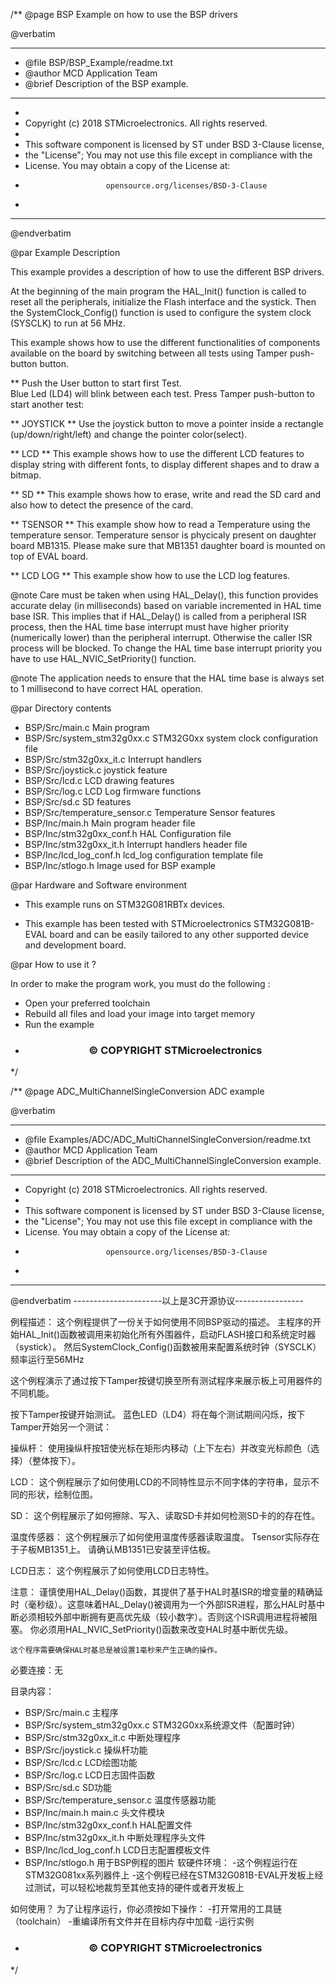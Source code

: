 /**
  @page BSP  Example on how to use the BSP drivers
  
  @verbatim
  ******************************************************************************
  * @file    BSP/BSP_Example/readme.txt 
  * @author  MCD Application Team
  * @brief   Description of the BSP example.
  ******************************************************************************
  *
  * Copyright (c) 2018 STMicroelectronics. All rights reserved.
  *
  * This software component is licensed by ST under BSD 3-Clause license,
  * the "License"; You may not use this file except in compliance with the
  * License. You may obtain a copy of the License at:
  *                       opensource.org/licenses/BSD-3-Clause
  *
  ******************************************************************************
  @endverbatim

@par Example Description 

This example provides a description of how to use the different BSP drivers. 

At the beginning of the main program the HAL_Init() function is called to reset 
all the peripherals, initialize the Flash interface and the systick.
Then the SystemClock_Config() function is used to configure the system
clock (SYSCLK) to run at 56 MHz.

This example shows how to use the different functionalities of components 
available on the board by switching between all tests using Tamper push-button button. 

 ** Push the User button to start first Test.  
Blue Led (LD4) will blink between each test. Press Tamper push-button to start another test:

 ** JOYSTICK **
Use the joystick button to move a pointer inside a rectangle 
(up/down/right/left) and change the pointer color(select).

 ** LCD **
This example shows how to use the different LCD features to display string
with different fonts, to display different shapes and to draw a bitmap.

 ** SD **
This example shows how to erase, write and read the SD card and also 
how to detect the presence of the card.

 ** TSENSOR **
This example show how to read a Temperature using the temperature sensor.
Temperature sensor is phycicaly present on daughter board MB1315.
Please make sure that MB1351 daughter board is mounted on top of EVAL board.

 ** LCD LOG **
This example show how to use the LCD log features. 

@note Care must be taken when using HAL_Delay(), this function provides accurate delay (in milliseconds)
      based on variable incremented in HAL time base ISR. This implies that if HAL_Delay() is called from
      a peripheral ISR process, then the HAL time base interrupt must have higher priority (numerically lower)
      than the peripheral interrupt. Otherwise the caller ISR process will be blocked.
      To change the HAL time base interrupt priority you have to use HAL_NVIC_SetPriority() function.
      
@note The application needs to ensure that the HAL time base is always set to 1 millisecond
      to have correct HAL operation.

@par Directory contents 

  - BSP/Src/main.c                 Main program
  - BSP/Src/system_stm32g0xx.c     STM32G0xx system clock configuration file
  - BSP/Src/stm32g0xx_it.c         Interrupt handlers 
  - BSP/Src/joystick.c             joystick feature
  - BSP/Src/lcd.c                  LCD drawing features
  - BSP/Src/log.c                  LCD Log firmware functions
  - BSP/Src/sd.c                   SD features
  - BSP/Src/temperature_sensor.c   Temperature Sensor features
  - BSP/Inc/main.h                 Main program header file  
  - BSP/Inc/stm32g0xx_conf.h       HAL Configuration file
  - BSP/Inc/stm32g0xx_it.h         Interrupt handlers header file
  - BSP/Inc/lcd_log_conf.h         lcd_log configuration template file
  - BSP/Inc/stlogo.h               Image used for BSP example

@par Hardware and Software environment

  - This example runs on STM32G081RBTx devices.
    
  - This example has been tested with STMicroelectronics STM32G081B-EVAL board and can be
    easily tailored to any other supported device and development board.

@par How to use it ? 

In order to make the program work, you must do the following :
 - Open your preferred toolchain 
 - Rebuild all files and load your image into target memory
 - Run the example

 * <h3><center>&copy; COPYRIGHT STMicroelectronics</center></h3>
 */

/**
  @page ADC_MultiChannelSingleConversion ADC example

  @verbatim
  ******************************************************************************
  * @file    Examples/ADC/ADC_MultiChannelSingleConversion/readme.txt 
  * @author  MCD Application Team
  * @brief   Description of the ADC_MultiChannelSingleConversion example.
  ******************************************************************************
   * Copyright (c) 2018 STMicroelectronics. All rights reserved.
  *
  * This software component is licensed by ST under BSD 3-Clause license,
  * the "License"; You may not use this file except in compliance with the
  * License. You may obtain a copy of the License at:
  *                       opensource.org/licenses/BSD-3-Clause 
  *
  ******************************************************************************
  @endverbatim
  ----------------------以上是3C开源协议-----------------
  
例程描述：
这个例程提供了一份关于如何使用不同BSP驱动的描述。
主程序的开始HAL_Init()函数被调用来初始化所有外围器件，启动FLASH接口和系统定时器（systick）。
然后SystemClock_Config()函数被用来配置系统时钟（SYSCLK）频率运行至56MHz

这个例程演示了通过按下Tamper按键切换至所有测试程序来展示板上可用器件的不同机能。

按下Tamper按键开始测试。
蓝色LED（LD4）将在每个测试期间闪烁，按下Tamper开始另一个测试：

操纵杆：
使用操纵杆按钮使光标在矩形内移动（上下左右）并改变光标颜色（选择）（整体按下）。

LCD：
这个例程展示了如何使用LCD的不同特性显示不同字体的字符串，显示不同的形状，绘制位图。

SD：
这个例程展示了如何擦除、写入、读取SD卡并如何检测SD卡的的存在性。
	
温度传感器：
这个例程展示了如何使用温度传感器读取温度。
Tsensor实际存在于子板MB1351上。
请确认MB1351已安装至评估板。

LCD日志：
这个例程展示了如何使用LCD日志特性。

注意：
	谨慎使用HAL_Delay()函数，其提供了基于HAL时基ISR的增变量的精确延时（毫秒级）。这意味着HAL_Delay()被调用为一个外部ISR进程，那么HAL时基中断必须相较外部中断拥有更高优先级（较小数字）。否则这个ISR调用进程将被阻塞。
	你必须用HAL_NVIC_SetPriority()函数来改变HAL时基中断优先级。
	
	这个程序需要确保HAL时基总是被设置1毫秒来产生正确的操作。	
必要连接：无					

目录内容：
  - BSP/Src/main.c                 主程序
  - BSP/Src/system_stm32g0xx.c     STM32G0xx系统源文件（配置时钟）
  - BSP/Src/stm32g0xx_it.c         中断处理程序
  - BSP/Src/joystick.c             操纵杆功能
  - BSP/Src/lcd.c                  LCD绘图功能
  - BSP/Src/log.c                  LCD日志固件函数
  - BSP/Src/sd.c                   SD功能
  - BSP/Src/temperature_sensor.c   温度传感器功能
  - BSP/Inc/main.h                 main.c 头文件模块  
  - BSP/Inc/stm32g0xx_conf.h       HAL配置文件
  - BSP/Inc/stm32g0xx_it.h         中断处理程序头文件
  - BSP/Inc/lcd_log_conf.h         LCD日志配置模板文件
  - BSP/Inc/stlogo.h               用于BSP例程的图片
软硬件环境：
	-这个例程运行在STM32G081xx系列器件上
	-这个例程已经在STM32G081B-EVAL开发板上经过测试，可以轻松地裁剪至其他支持的硬件或者开发板上
	
如何使用？
	为了让程序运行，你必须按如下操作：
	-打开常用的工具链（toolchain）
	-重编译所有文件并在目标内存中加载
	-运行实例
 * <h3><center>&copy; COPYRIGHT STMicroelectronics</center></h3>
 */
	
